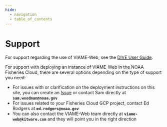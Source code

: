 ```yaml
---
hide:
  - navigation
  - table_of_contents
---
```


# Support

For support regarding the use of VIAME-Web, see the [DIVE User Guide](https://kitware.github.io/dive). 

For support with deploying an instance of VIAME-Web in the NOAA Fisheries Cloud, there are several options depending on the type of support you need:

* For issues with or clarification on the deployment instructions on this site, you can create an [Issue](https://github.com/smwoodman/viame-web-fisheries-cloud/issues) or contact Sam directly at **`sam.woodman@noaa.gov`**
* For issues related to your Fisheries Cloud GCP project, contact Ed Rodgers at **`ed.rodgers@noaa.gov`**
* You can also contact the VIAME-Web team directly at **`viame-web@kitware.com`** and they will point you in the right direction
